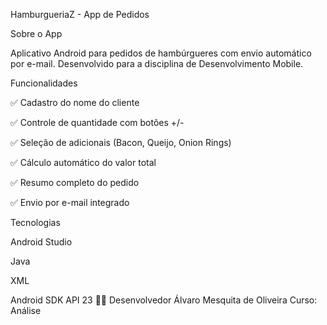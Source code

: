 HamburgueriaZ - App de Pedidos

Sobre o App

Aplicativo Android para pedidos de hambúrgueres com envio automático por e-mail. Desenvolvido para a disciplina de Desenvolvimento Mobile.

Funcionalidades

✅ Cadastro do nome do cliente

✅ Controle de quantidade com botões +/-

✅ Seleção de adicionais (Bacon, Queijo, Onion Rings)

✅ Cálculo automático do valor total

✅ Resumo completo do pedido

✅ Envio por e-mail integrado

Tecnologias

Android Studio

Java

XML

Android SDK API 23
👨‍💻 Desenvolvedor
Álvaro Mesquita de Oliveira
Curso: Análise

